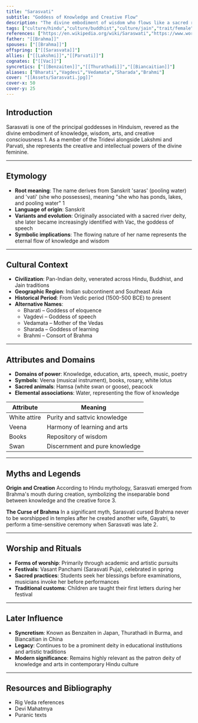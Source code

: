 ```yaml
---
title: "Sarasvati"
subtitle: "Goddess of Knowledge and Creative Flow"
description: "The divine embodiment of wisdom who flows like a sacred river through the realms of knowledge, arts, and consciousness"
tags: ["culture/hindu","culture/buddhist","culture/jain","trait/female","trait/knowledge","trait/music","trait/arts","trait/speech","trait/wisdom"]
references: ["https://en.wikipedia.org/wiki/Saraswati","https://www.worldhistory.org/Sarasvati/","https://www.britannica.com/topic/Saraswati"]
father: "[[Brahma]]"
spouses: ["[[Brahma]]"]
offspring: ["[[Sarasvata]]"]
allies: ["[[Lakshmi]]","[[Parvati]]"]
cognates: ["[[Vac]]"]
syncretics: ["[[Benzaiten]]","[[Thurathadi]]","[[Biancaitian]]"]
aliases: ["Bharati","Vagdevi","Vedamata","Sharada","Brahmi"]
cover: "[[Assets/Sarasvati.jpg]]"
cover-x: 50
cover-y: 25
---
```

## Introduction
Sarasvati is one of the principal goddesses in Hinduism, revered as the divine embodiment of knowledge, wisdom, arts, and creative consciousness <mcreference link="https://en.wikipedia.org/wiki/Saraswati" index="1">1</mcreference>. As a member of the Tridevi alongside Lakshmi and Parvati, she represents the creative and intellectual powers of the divine feminine.

---

## Etymology

- **Root meaning**: The name derives from Sanskrit 'saras' (pooling water) and 'vati' (she who possesses), meaning "she who has ponds, lakes, and pooling water" <mcreference link="https://en.wikipedia.org/wiki/Saraswati" index="1">1</mcreference>
- **Language of origin**: Sanskrit
- **Variants and evolution**: Originally associated with a sacred river deity, she later became increasingly identified with Vac, the goddess of speech
- **Symbolic implications**: The flowing nature of her name represents the eternal flow of knowledge and wisdom

---

## Cultural Context

- **Civilization**: Pan-Indian deity, venerated across Hindu, Buddhist, and Jain traditions
- **Geographic Region**: Indian subcontinent and Southeast Asia
- **Historical Period**: From Vedic period (1500-500 BCE) to present
- **Alternative Names**:
  - Bharati – Goddess of eloquence
  - Vagdevi – Goddess of speech
  - Vedamata – Mother of the Vedas
  - Sharada – Goddess of learning
  - Brahmi – Consort of Brahma

---

## Attributes and Domains

- **Domains of power**: Knowledge, education, arts, speech, music, poetry
- **Symbols**: Veena (musical instrument), books, rosary, white lotus
- **Sacred animals**: Hamsa (white swan or goose), peacock
- **Elemental associations**: Water, representing the flow of knowledge

| Attribute | Meaning |
|-----------|----------|
| White attire | Purity and sattvic knowledge |
| Veena | Harmony of learning and arts |
| Books | Repository of wisdom |
| Swan | Discernment and pure knowledge |

---

## Myths and Legends

**Origin and Creation**
According to Hindu mythology, Sarasvati emerged from Brahma's mouth during creation, symbolizing the inseparable bond between knowledge and the creative force <mcreference link="https://www.originalbuddhas.com/blog/saraswati-the-hindu-goddess-of-knowledge" index="3">3</mcreference>.

**The Curse of Brahma**
In a significant myth, Sarasvati cursed Brahma never to be worshipped in temples after he created another wife, Gayatri, to perform a time-sensitive ceremony when Sarasvati was late <mcreference link="https://www.worldhistory.org/Sarasvati/" index="2">2</mcreference>.

---

## Worship and Rituals

- **Forms of worship**: Primarily through academic and artistic pursuits
- **Festivals**: Vasant Panchami (Sarasvati Puja), celebrated in spring
- **Sacred practices**: Students seek her blessings before examinations, musicians invoke her before performances
- **Traditional customs**: Children are taught their first letters during her festival

---

## Later Influence

- **Syncretism**: Known as Benzaiten in Japan, Thurathadi in Burma, and Biancaitian in China
- **Legacy**: Continues to be a prominent deity in educational institutions and artistic traditions
- **Modern significance**: Remains highly relevant as the patron deity of knowledge and arts in contemporary Hindu culture

---

## Resources and Bibliography
- Rig Veda references
- Devi Mahatmya
- Puranic texts